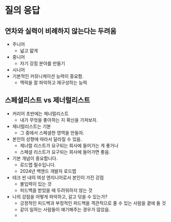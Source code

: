 # 질의 응답
## 연차와 실력이 비례하지 않는다는 두려움
- 주니어
	- 넓고 얇게
- 중니어
	- 자기 강점 분야를 만들기
- 시니어
- 기본적인 커뮤니케이션 능력이 중요함.
	- 맥락을 잘 파악하고 재구성하는 능력

## 스페셜리스트 vs 제너럴리스트
- 커리어 초반에는 제너럴리스트
	- 내가 무엇을 좋아하는 지 확신을 가져보자.
- 제너럴리스트는 기본
	- 그 중에서 스페셜한 영역을 만들자.
- 본인의 성향에 따라서 달라질 수 있음.
	- 제너럴 리스트가 요구되는 회사에 들어가는 게 좋거나
	- 스페셜 리스트가 요구되는 회사에 들어가면 좋음.
- 기본 개념이 중요합니다.
	- 로드맵 필수입니다.
	- 2024년 백엔드 개발자 로드맵
- 테크 씬 내의 여성 엔지니어로서 본인이 가진 강점
	- 몰입력이 있는 것
	- 피드백을 받았을 때 두려워하지 않는 것
- 나의 강점을 어떻게 파악하고, 갈고 닦을 수 있는가?
	- 긍정적인 피드백과 부정적인 피드백을 객관적으로 줄 수 있는 사람을 곁에 둘 것
	- 같이 일하는 사람들이 얘기해주는 경우가 많았음.
	- 

## 